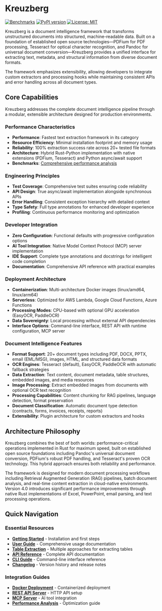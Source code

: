 # Kreuzberg

[![Benchmarks](https://img.shields.io/badge/benchmarks-fastest%20CPU-orange)](https://benchmarks.kreuzberg.dev/)
[![PyPI version](https://badge.fury.io/py/kreuzberg.svg)](https://badge.fury.io/py/kreuzberg)
[![License: MIT](https://img.shields.io/badge/License-MIT-yellow.svg)](https://opensource.org/licenses/MIT)

Kreuzberg is a document intelligence framework that transforms unstructured documents into structured, machine-readable data. Built on a foundation of established open source technologies—PDFium for PDF processing, Tesseract for optical character recognition, and Pandoc for universal document conversion—Kreuzberg provides a unified interface for extracting text, metadata, and structural information from diverse document formats.

The framework emphasizes extensibility, allowing developers to integrate custom extractors and processing hooks while maintaining consistent APIs and error handling across all document types.

## Core Capabilities

Kreuzberg addresses the complete document intelligence pipeline through a modular, extensible architecture designed for production environments.

### Performance Characteristics

- **Performance**: Fastest text extraction framework in its category
- **Resource Efficiency**: Minimal installation footprint and memory usage
- **Reliability**: 100% extraction success rate across 20+ tested file formats
- **Architecture**: Hybrid Rust-Python implementation with native extensions (PDFium, Tesseract) and Python async/await support
- **Benchmarks**: [Comprehensive performance analysis](https://benchmarks.kreuzberg.dev/)

### Engineering Principles

- **Test Coverage**: Comprehensive test suites ensuring code reliability
- **API Design**: True async/await implementation alongside synchronous APIs
- **Error Handling**: Consistent exception hierarchy with detailed context
- **Type Safety**: Full type annotations for enhanced developer experience
- **Profiling**: Continuous performance monitoring and optimization

### Developer Integration

- **Zero Configuration**: Functional defaults with progressive configuration options
- **AI Tool Integration**: Native Model Context Protocol (MCP) server implementation
- **IDE Support**: Complete type annotations and docstrings for intelligent code completion
- **Documentation**: Comprehensive API reference with practical examples

### Deployment Architecture

- **Containerization**: Multi-architecture Docker images (linux/amd64, linux/arm64)
- **Serverless**: Optimized for AWS Lambda, Google Cloud Functions, Azure Functions
- **Processing Modes**: CPU-based with optional GPU acceleration (EasyOCR, PaddleOCR)
- **Data Sovereignty**: Local processing without external API dependencies
- **Interface Options**: Command-line interface, REST API with runtime configuration, MCP server

### Document Intelligence Features

- **Format Support**: 20+ document types including PDF, DOCX, PPTX, email (EML/MSG), images, HTML, and structured data formats
- **OCR Engines**: Tesseract (default), EasyOCR, PaddleOCR with automatic fallback strategies
- **Data Extraction**: Text content, document metadata, table structures, embedded images, and media resources
- **Image Processing**: Extract embedded images from documents with optional OCR text recognition
- **Processing Capabilities**: Content chunking for RAG pipelines, language detection, format preservation
- **Document Classification**: Automatic document type detection (contracts, forms, invoices, receipts, reports)
- **Extensibility**: Plugin architecture for custom extractors and hooks

## Architecture Philosophy

Kreuzberg combines the best of both worlds: performance-critical operations implemented in Rust for maximum speed, built on established open source foundations including Pandoc's universal document conversion, PDFium's robust PDF handling, and Tesseract's proven OCR technology. This hybrid approach ensures both reliability and performance.

The framework is designed for modern document processing workflows including Retrieval Augmented Generation (RAG) pipelines, batch document analysis, and real-time content extraction in cloud-native environments. Version 4.0 introduces significant performance improvements through native Rust implementations of Excel, PowerPoint, email parsing, and text processing operations.

## Quick Navigation

### Essential Resources

- **[Getting Started](getting-started/index.md)** - Installation and first steps
- **[User Guide](user-guide/index.md)** - Comprehensive usage documentation
- **[Table Extraction](user-guide/table-extraction.md)** - Multiple approaches for extracting tables
- **[API Reference](api-reference/index.md)** - Complete API documentation
- **[CLI Guide](cli.md)** - Command-line interface reference
- **[Changelog](CHANGELOG.md)** - Version history and release notes

### Integration Guides

- **[Docker Deployment](user-guide/docker.md)** - Containerized deployment
- **[REST API Server](user-guide/api-server.md)** - HTTP API setup
- **[MCP Server](user-guide/mcp-server.md)** - AI tool integration
- **[Performance Analysis](advanced/performance.md)** - Optimization guide
